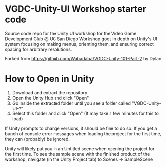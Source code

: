 # VGDC-Unity-UI Workshop starter code
Source code repo for the Unity UI workshop for the Video Game Development Club @ UC San Diego
Workshop goes in depth on Unity's UI system focusing on making menus, orienting them, and ensuring correct spacing for arbitrary resolutions.

Forked from https://github.com/Wabadaba/VGDC-Unity-101-Part-2 by Dylan

# How to Open in Unity

1. Download and extract the repository
2. Open the Unity Hub and click "Open"
3. Go inside the extracted folder until you see a folder called "VGDC-Unity-UI-?"
4. Select this folder and click "Open" (It may take a few minutes for this to load)

If Unity prompts to change versions, it should be fine to do so. If you get a bunch of console error messages when loading the project for the first time, they can (probably) be ignored. 

Unity will likely put you in an Untitled scene when opening the project for the first time. To see the sample scene with the finished product of the workshop, navigate (in the Unity Project tab) to Scenes -> SampleScene

